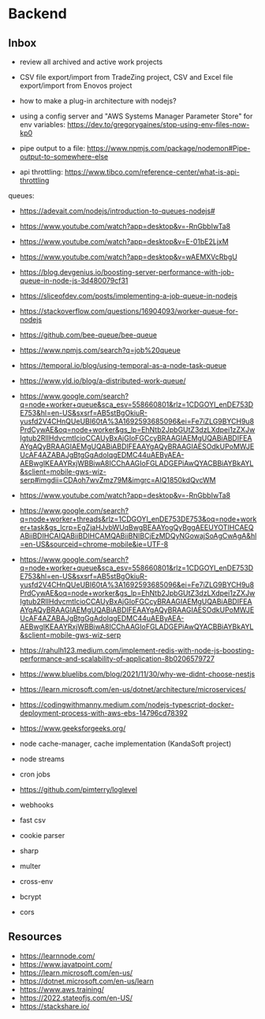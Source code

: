 # Backend

## Inbox

- review all archived and active work projects

- CSV file export/import from TradeZing project, CSV and Excel file export/import from Enovos project

- how to make a plug-in architecture with nodejs?

- using a config server and "AWS Systems Manager Parameter Store" for env variables: https://dev.to/gregorygaines/stop-using-env-files-now-kp0

- pipe output to a file: https://www.npmjs.com/package/nodemon#Pipe-output-to-somewhere-else

- api throttling: https://www.tibco.com/reference-center/what-is-api-throttling

queues:

- https://adevait.com/nodejs/introduction-to-queues-nodejs#
- https://www.youtube.com/watch?app=desktop&v=-RnGbbIwTa8
- https://www.youtube.com/watch?app=desktop&v=E-01bE2LjxM
- https://www.youtube.com/watch?app=desktop&v=wAEMXVcRbgU
- https://blog.devgenius.io/boosting-server-performance-with-job-queue-in-node-js-3d480079cf31
- https://sliceofdev.com/posts/implementing-a-job-queue-in-nodejs
- https://stackoverflow.com/questions/16904093/worker-queue-for-nodejs
- https://github.com/bee-queue/bee-queue
- https://www.npmjs.com/search?q=job%20queue
- https://temporal.io/blog/using-temporal-as-a-node-task-queue
- https://www.yld.io/blog/a-distributed-work-queue/
- https://www.google.com/search?q=node+worker+queue&sca_esv=558660801&rlz=1CDGOYI_enDE753DE753&hl=en-US&sxsrf=AB5stBgOkiuR-yusfd2V4CHnQUeUBI60tA%3A1692593685096&ei=Fe7iZLG9BYCH9u8PrdCywAE&oq=node+worker&gs_lp=EhNtb2JpbGUtZ3dzLXdpei1zZXJwIgtub2RlIHdvcmtlcioCCAUyBxAjGIoFGCcyBRAAGIAEMgUQABiABDIFEAAYgAQyBRAAGIAEMgUQABiABDIFEAAYgAQyBRAAGIAESOdkUPoMWJEUcAF4AZABAJgBtgGgAdoIqgEDMC44uAEByAEA-AEBwgIKEAAYRxjWBBiwA8ICChAAGIoFGLADGEPiAwQYACBBiAYBkAYL&sclient=mobile-gws-wiz-serp#imgdii=CDAoh7wvZmz79M&imgrc=AIQ1850kdQvcWM
- https://www.youtube.com/watch?app=desktop&v=-RnGbbIwTa8
- https://www.google.com/search?q=node+worker+threads&rlz=1CDGOYI_enDE753DE753&oq=node+worker+task&gs_lcrp=EgZjaHJvbWUqBwgBEAAYogQyBggAEEUYOTIHCAEQABiiBDIHCAIQABiiBDIHCAMQABiiBNIBCjEzMDQyNGowajSoAgCwAgA&hl=en-US&sourceid=chrome-mobile&ie=UTF-8
- https://www.google.com/search?q=node+worker+queue&sca_esv=558660801&rlz=1CDGOYI_enDE753DE753&hl=en-US&sxsrf=AB5stBgOkiuR-yusfd2V4CHnQUeUBI60tA%3A1692593685096&ei=Fe7iZLG9BYCH9u8PrdCywAE&oq=node+worker&gs_lp=EhNtb2JpbGUtZ3dzLXdpei1zZXJwIgtub2RlIHdvcmtlcioCCAUyBxAjGIoFGCcyBRAAGIAEMgUQABiABDIFEAAYgAQyBRAAGIAEMgUQABiABDIFEAAYgAQyBRAAGIAESOdkUPoMWJEUcAF4AZABAJgBtgGgAdoIqgEDMC44uAEByAEA-AEBwgIKEAAYRxjWBBiwA8ICChAAGIoFGLADGEPiAwQYACBBiAYBkAYL&sclient=mobile-gws-wiz-serp
- https://rahulh123.medium.com/implement-redis-with-node-js-boosting-performance-and-scalability-of-application-8b0206579727
- https://www.bluelibs.com/blog/2021/11/30/why-we-didnt-choose-nestjs
- https://learn.microsoft.com/en-us/dotnet/architecture/microservices/
- https://codingwithmanny.medium.com/nodejs-typescript-docker-deployment-process-with-aws-ebs-14796cd78392
- https://www.geeksforgeeks.org/

- node cache-manager, cache implementation (KandaSoft project)

- node streams

- cron jobs

- https://github.com/pimterry/loglevel

- webhooks

- fast csv

- cookie parser

- sharp

- multer

- cross-env

- bcrypt

- cors

## Resources

- https://learnnode.com/
- https://www.javatpoint.com/
- https://learn.microsoft.com/en-us/
- https://dotnet.microsoft.com/en-us/learn
- https://www.aws.training/
- https://2022.stateofjs.com/en-US/
- https://stackshare.io/
